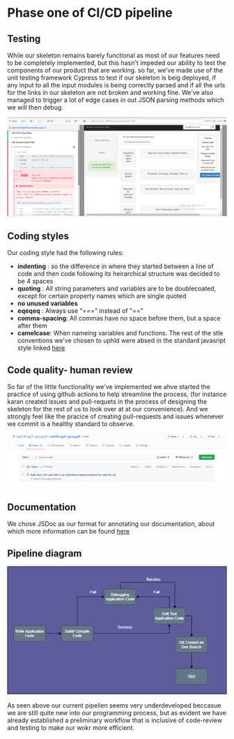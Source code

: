 # Phase one of CI/CD pipeline

## Testing
While our skeleton remains barely functional as most of our features need to be completely implemented, but this hasn't impeded our ability to test the components of our product
that are working. so far, we've made use of the  unit testing framework Cypress to test if our skeleton is beig deployed, if any input to all the input modules is being correctly parsed 
and if all the urls for the links in our skeleton are not broken and working fine. We've also managed to trigger a lot of edge cases in out JSON parsing methods which we will then debug.

![image](https://github.com/cse110-sp21-group26/cse110-sp21-group26/blob/main/admin/cipipeline/pictures/cicd1.PNG)



## Coding styles
Our coding style had the following rules:
- **indenting** : so the difference in where they started between a line of code and then code following
                  its heirarchical structure was decided to be 4 spaces
- **quoting** : All string parameters and variables are to be doublecoated, except for certain property names which are single quoted
- **no unused variables**
- **eqeqeq** : Always use "===" instead of "=="
- **comma-spacing**: All commas have no space before them, but a space after them
- **camelcase**: When nameing variables and functions.
The rest of the stle conventions we've chosen to uphld were absed in the standard javasript style linked [here](https://standardjs.com/rules.html)


## Code quality- human review
So far of the little functionality we've implemented we ahve started the practice of using github actions to help streamline the process, (for instance karan created issues and pull-requets in the process of designing the skeleton for the rest of us to look over at at our convenience). And we strongly feel like the pracice of creating pull-requests and issues whenever we commit is a healthy standard to observe.


![image](https://github.com/cse110-sp21-group26/cse110-sp21-group26/blob/main/admin/cipipeline/pictures/cicd2.PNG)


## Documentation
We chose JSDoc as our format for annotating our documentation, about which more information can be found [here](https://jsdoc.app/about-getting-started.html)


## Pipeline diagram

![image](https://github.com/cse110-sp21-group26/cse110-sp21-group26/blob/main/admin/cipipeline/phase1.png)


As seen above our current pipelien seems very underdeveloped beccasue we are still quite new into our programming process, but as evident
we have already established a preliminary workflow that is inclusive of code-review and testing to make our wokr more efficient.
